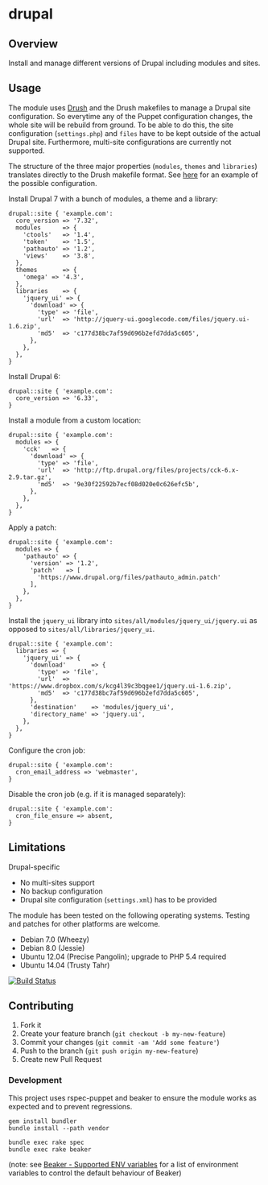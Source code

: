 # drupal

## Overview

Install and manage different versions of Drupal including modules and sites.

## Usage

The module uses [Drush](https://github.com/drush-ops/drush) and the Drush makefiles to manage a Drupal site
configuration. So everytime any of the Puppet configuration changes, the whole site will be rebuild from ground. To be
able to do this, the site configuration (`settings.php`) and `files` have to be kept outside of the actual Drupal site.
Furthermore, multi-site configurations are currently not supported.

The structure of the three major properties (`modules`, `themes` and `libraries`) translates directly to the Drush
makefile format. See [here](https://github.com/drush-ops/drush/blob/master/examples/example.make) for an example of the
possible configuration.

Install Drupal 7 with a bunch of modules, a theme and a library:

```
drupal::site { 'example.com':
  core_version => '7.32',
  modules      => {
    'ctools'   => '1.4',
    'token'    => '1.5',
    'pathauto' => '1.2',
    'views'    => '3.8',
  },
  themes       => {
    'omega' => '4.3',
  },
  libraries    => {
    'jquery_ui' => {
      'download' => {
        'type' => 'file',
        'url'  => 'http://jquery-ui.googlecode.com/files/jquery.ui-1.6.zip',
        'md5'  => 'c177d38bc7af59d696b2efd7dda5c605',
      },
    },
  },
}
```

Install Drupal 6:

```
drupal::site { 'example.com':
  core_version => '6.33',
}
```

Install a module from a custom location:

```
drupal::site { 'example.com':
  modules => {
    'cck'   => {
      'download' => {
        'type' => 'file',
        'url'  => 'http://ftp.drupal.org/files/projects/cck-6.x-2.9.tar.gz',
        'md5'  => '9e30f22592b7ecf08d020e0c626efc5b',
      },
    },
  },
}
```

Apply a patch:

```
drupal::site { 'example.com':
  modules => {
    'pathauto' => {
      'version' => '1.2',
      'patch'   => [
        'https://www.drupal.org/files/pathauto_admin.patch'
      ],
    },
  },
}
```

Install the `jquery_ui` library into `sites/all/modules/jquery_ui/jquery.ui` as opposed to `sites/all/libraries/jquery_ui`.

```
drupal::site { 'example.com':
  libraries => {
    'jquery_ui' => {
      'download'       => {
        'type' => 'file',
        'url'  => 'https://www.dropbox.com/s/kcg4l39c3bqgee1/jquery.ui-1.6.zip',
        'md5'  => 'c177d38bc7af59d696b2efd7dda5c605',
      },
      'destination'    => 'modules/jquery_ui',
      'directory_name' => 'jquery.ui',
    },
  },
}
```

Configure the cron job:

```
drupal::site { 'example.com':
  cron_email_address => 'webmaster',
}
```

Disable the cron job (e.g. if it is managed separately):

```
drupal::site { 'example.com':
  cron_file_ensure => absent,
}
```

## Limitations

Drupal-specific

* No multi-sites support
* No backup configuration
* Drupal site configuration (`settings.xml`) has to be provided

The module has been tested on the following operating systems. Testing and patches for other platforms are welcome.

* Debian 7.0 (Wheezy)
* Debian 8.0 (Jessie)
* Ubuntu 12.04 (Precise Pangolin); upgrade to PHP 5.4 required
* Ubuntu 14.04 (Trusty Tahr)

[![Build Status](https://travis-ci.org/tohuwabohu/puppet-drupal.png?branch=master)](https://travis-ci.org/tohuwabohu/puppet-drupal)

## Contributing

1. Fork it
2. Create your feature branch (`git checkout -b my-new-feature`)
3. Commit your changes (`git commit -am 'Add some feature'`)
4. Push to the branch (`git push origin my-new-feature`)
5. Create new Pull Request

### Development

This project uses rspec-puppet and beaker to ensure the module works as expected and to prevent regressions.

```
gem install bundler
bundle install --path vendor

bundle exec rake spec
bundle exec rake beaker
```
(note: see [Beaker - Supported ENV variables](https://github.com/puppetlabs/beaker-rspec/blob/master/README.md)
for a list of environment variables to control the default behaviour of Beaker)
